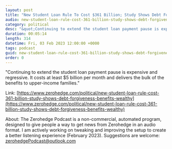```yaml
---
layout: post
title: "New Student Loan Rule To Cost $361 Billion; Study Shows Debt Forgiveness Benefits The Wealthy"
audio: new-student-loan-rule-cost-361-billion-study-shows-debt-forgiveness-benefits-wealthy-1
category: political
desc: "&quot;Continuing to extend the student loan payment pause is expensive and regressive. It costs at least $5 billion per month and delivers the bulk of the benefits to upper-income families.&quot;"
duration: 00:05:14
length: 314
datetime: Fri, 03 Feb 2023 12:00:00 +0000
tags: podcast
guid: new-student-loan-rule-cost-361-billion-study-shows-debt-forgiveness-benefits-wealthy-0
order: 0
---
```

&quot;Continuing to extend the student loan payment pause is expensive and regressive. It costs at least $5 billion per month and delivers the bulk of the benefits to upper-income families.&quot;

Link: [https://www.zerohedge.com/political/new-student-loan-rule-cost-361-billion-study-shows-debt-forgiveness-benefits-wealthy](https://www.zerohedge.com/political/new-student-loan-rule-cost-361-billion-study-shows-debt-forgiveness-benefits-wealthy)

About: The Zerohedge Podcast is a non-commercial, automated program, designed to give people a way to get news from Zerohedge in an audio format.  I am actively working on tweaking and improving the setup to create a better listening experience (February 2023).  Suggestions are welcome: [zerohedgePodcast@outlook.com](mailto:zerohedgePodcast@outlook.com)